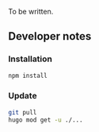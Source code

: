 To be written.

## Developer notes

### Installation

```bash
npm install
```

### Update

```bash
git pull
hugo mod get -u ./...
```
